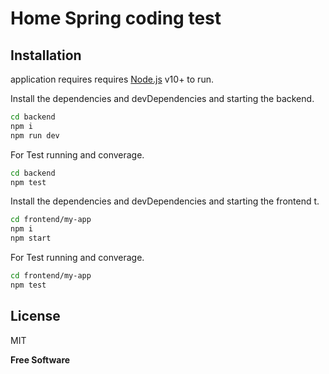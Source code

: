 # Home Spring coding test

## Installation

application requires requires [Node.js](https://nodejs.org/) v10+ to run.

Install the dependencies and devDependencies and starting the backend.

```sh
cd backend
npm i
npm run dev
```

For Test running and converage.

```sh
cd backend
npm test
```

Install the dependencies and devDependencies and starting the frontend t.

```sh
cd frontend/my-app
npm i
npm start
```

For Test running and converage.

```sh
cd frontend/my-app
npm test
```

## License

MIT

**Free Software**
